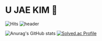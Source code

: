 # U JAE KIM 🤞
![Hits](https://hits.seeyoufarm.com/api/count/incr/badge.svg?url=https%3A%2F%2Fgithub.com%2Fkimujae&count_bg=%23FFDAC7&title_bg=%23FFADAD&icon=&icon_color=%23E7E7E7&title=hits&edge_flat=false)
![header](https://capsule-render.vercel.app/api?type=waving&color=gradient&height=200&section=header&text=Hello%20UJae%20World&fontSize=50&fontColor=000000&animation=twinkling)

![Anurag's GitHub stats](https://github-readme-stats.vercel.app/api?username=kimujae&show_icons=true&theme=transparent&include_all_commits=True)
[![Solved.ac Profile](http://mazassumnida.wtf/api/v2/generate_badge?boj=dnwo0103)](https://solved.ac/dnwo0103/)
